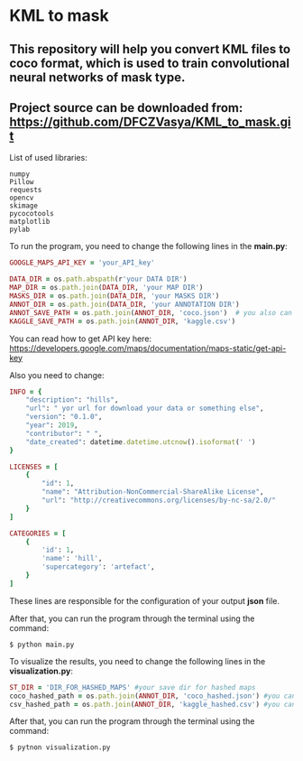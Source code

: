 # KML to mask

This repository will help you convert KML files to coco format, which is used to train convolutional neural networks of mask type.
---------------
Project source can be downloaded from:
https://github.com/DFCZVasya/KML_to_mask.git
---------------

List of used libraries:
```
numpy
Pillow
requests
opencv
skimage
pycocotools
matplotlib
pylab
```

To run the program, you need to change the following lines in the **main.py**:

```ruby
GOOGLE_MAPS_API_KEY = 'your_API_key'   

DATA_DIR = os.path.abspath(r'your DATA DIR')
MAP_DIR = os.path.join(DATA_DIR, 'your MAP DIR')
MASKS_DIR = os.path.join(DATA_DIR, 'your MASKS DIR')
ANNOT_DIR = os.path.join(DATA_DIR, 'your ANNOTATION DIR')
ANNOT_SAVE_PATH = os.path.join(ANNOT_DIR, 'coco.json')  # you also can chose your own name
KAGGLE_SAVE_PATH = os.path.join(ANNOT_DIR, 'kaggle.csv')
```
You can read how to get API key here: https://developers.google.com/maps/documentation/maps-static/get-api-key

Also you need to change: 
```ruby
INFO = {
    "description": "hills",
    "url": " yor url for download your data or something else",
    "version": "0.1.0",
    "year": 2019,
    "contributor": " ",
    "date_created": datetime.datetime.utcnow().isoformat(' ')
}

LICENSES = [
    {
        "id": 1,
        "name": "Attribution-NonCommercial-ShareAlike License",
        "url": "http://creativecommons.org/licenses/by-nc-sa/2.0/"
    }
]

CATEGORIES = [
    {
        'id': 1,
        'name': 'hill',
        'supercategory': 'artefact',
    }
]
```
These lines are responsible for the configuration of your output **json** file.

After that, you can run the program through the terminal using the command:
```
$ python main.py
```
To visualize the results, you need to change the following lines in the **visualization.py**:
```ruby
ST_DIR = 'DIR_FOR_HASHED_MAPS' #your save dir for hashed maps
coco_hashed_path = os.path.join(ANNOT_DIR, 'coco_hashed.json') #you can chose your own path
csv_hashed_path = os.path.join(ANNOT_DIR, 'kaggle_hashed.csv') #you can chose your own path

```
After that, you can run the program through the terminal using the command:
```
$ pytnon visualization.py
```

